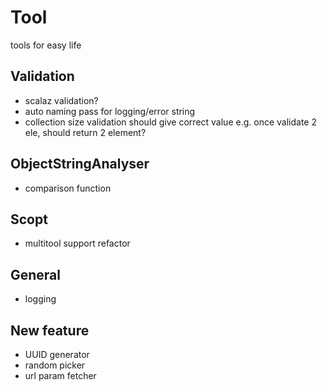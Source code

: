 # Tool
tools for easy life

## Validation
* scalaz validation?
* auto naming pass for logging/error string
* collection size validation should give correct value e.g. once validate 2 ele, should return 2 element?

## ObjectStringAnalyser
* comparison function

## Scopt
* multitool support refactor

## General
* logging

## New feature
* UUID generator
* random picker
* url param fetcher

